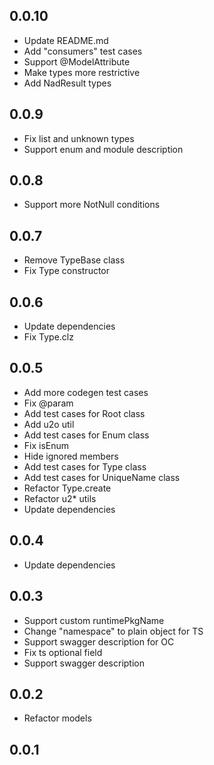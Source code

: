 ## 0.0.10

- Update README.md
- Add "consumers" test cases
- Support @ModelAttribute
- Make types more restrictive
- Add NadResult types

## 0.0.9

- Fix list and unknown types
- Support enum and module description

## 0.0.8

- Support more NotNull conditions

## 0.0.7

- Remove TypeBase class
- Fix Type constructor

## 0.0.6

- Update dependencies
- Fix Type.clz

## 0.0.5

- Add more codegen test cases
- Fix @param
- Add test cases for Root class
- Add u2o util
- Add test cases for Enum class
- Fix isEnum
- Hide ignored members
- Add test cases for Type class
- Add test cases for UniqueName class
- Refactor Type.create
- Refactor u2\* utils
- Update dependencies

## 0.0.4

- Update dependencies

## 0.0.3

- Support custom runtimePkgName
- Change "namespace" to plain object for TS
- Support swagger description for OC
- Fix ts optional field
- Support swagger description

## 0.0.2

- Refactor models

## 0.0.1
